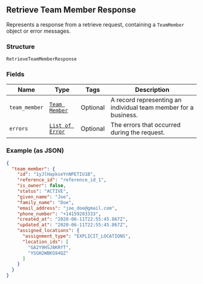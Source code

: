 ## Retrieve Team Member Response

Represents a response from a retrieve request, containing a `TeamMember` object or error messages.

### Structure

`RetrieveTeamMemberResponse`

### Fields

| Name | Type | Tags | Description |
|  --- | --- | --- | --- |
| `team_member` | [`Team Member`](/doc/models/team-member.md) | Optional | A record representing an individual team member for a business. |
| `errors` | [`List of Error`](/doc/models/error.md) | Optional | The errors that occurred during the request. |

### Example (as JSON)

```json
{
  "team_member": {
    "id": "1yJlHapkseYnNPETIU1B",
    "reference_id": "reference_id_1",
    "is_owner": false,
    "status": "ACTIVE",
    "given_name": "Joe",
    "family_name": "Doe",
    "email_address": "joe_doe@gmail.com",
    "phone_number": "+14159283333",
    "created_at": "2020-06-11T22:55:45.867Z",
    "updated_at": "2020-06-11T22:55:45.867Z",
    "assigned_locations": {
      "assignment_type": "EXPLICIT_LOCATIONS",
      "location_ids": [
        "GA2Y9HSJ8KRYT",
        "YSGH2WBKG94QZ"
      ]
    }
  }
}
```

